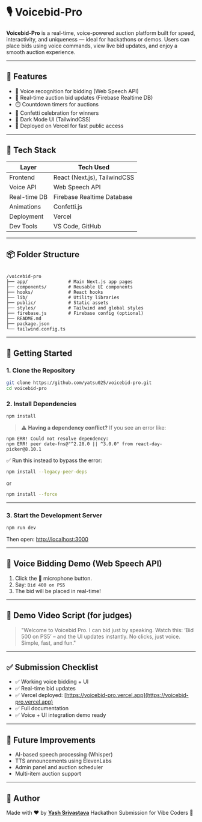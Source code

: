  # 🎙️ Voicebid-Pro

**Voicebid-Pro** is a real-time, voice-powered auction platform built for speed, interactivity, and uniqueness — ideal for hackathons or demos. Users can place bids using voice commands, view live bid updates, and enjoy a smooth auction experience.

---

## 🌟 Features

- 🎤 Voice recognition for bidding (Web Speech API)
- 🔁 Real-time auction bid updates (Firebase Realtime DB)
- ⏱️ Countdown timers for auctions
- 🎉 Confetti celebration for winners
- 🌙 Dark Mode UI (TailwindCSS)
- 🚀 Deployed on Vercel for fast public access

---

## 🧰 Tech Stack

| Layer        | Tech Used                          |
|--------------|------------------------------------|
| Frontend     | React (Next.js), TailwindCSS       |
| Voice API    | Web Speech API                     |
| Real-time DB | Firebase Realtime Database         |
| Animations   | Confetti.js                        |
| Deployment   | Vercel                             |
| Dev Tools    | VS Code, GitHub                    |

---

## 📦 Folder Structure

```

/voicebid-pro
├── app/               # Main Next.js app pages
├── components/        # Reusable UI components
├── hooks/             # React hooks
├── lib/               # Utility libraries
├── public/            # Static assets
├── styles/            # Tailwind and global styles
├── firebase.js        # Firebase config (optional)
├── README.md
├── package.json
└── tailwind.config.ts

````

---

## 🚀 Getting Started

### 1. Clone the Repository

```bash
git clone https://github.com/yatsu025/voicebid-pro.git
cd voicebid-pro
````

### 2. Install Dependencies

```bash
npm install
```

> ⚠️ **Having a dependency conflict?**
> If you see an error like:

```
npm ERR! Could not resolve dependency:
npm ERR! peer date-fns@"^2.28.0 || ^3.0.0" from react-day-picker@8.10.1
```

✅ Run this instead to bypass the error:

```bash
npm install --legacy-peer-deps
```

or

```bash
npm install --force
```

---

### 3. Start the Development Server

```bash
npm run dev
```

Then open: [http://localhost:3000](http://localhost:3000)

---

## 🧪 Voice Bidding Demo (Web Speech API)

1. Click the 🎤 microphone button.
2. Say: `Bid 400 on PS5`
3. The bid will be placed in real-time!

---

## 🎥 Demo Video Script (for judges)

> "Welcome to Voicebid Pro. I can bid just by speaking.
> Watch this: ‘Bid 500 on PS5’ – and the UI updates instantly.
> No clicks, just voice. Simple, fast, and fun."

---

## ✅ Submission Checklist

* ✅ Working voice bidding + UI
* ✅ Real-time bid updates
* ✅ Vercel deployed: [https://voicebid-pro.vercel.app](https://voicebid-pro.vercel.app)
* ✅ Full documentation
* ✅ Voice + UI integration demo ready

---

## 🔮 Future Improvements

* AI-based speech processing (Whisper)
* TTS announcements using ElevenLabs
* Admin panel and auction scheduler
* Multi-item auction support

---

## 👥 Author

Made with ❤️ by **[Yash Srivastava](https://github.com/yatsu025)**
Hackathon Submission for Vibe Coders 🚀
